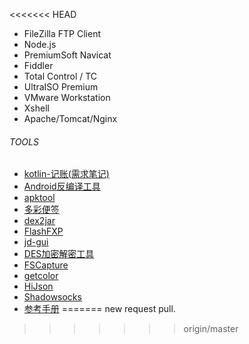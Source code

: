 <<<<<<< HEAD
- FileZilla FTP Client
- Node.js
- PremiumSoft Navicat
- Fiddler
- Total Control / TC 
- UltraISO Premium
- VMware Workstation 
- Xshell 
- Apache/Tomcat/Nginx


###### TOOLS
- [kotlin-记账(需求笔记)](/tools/kotlin记账.xmind)
- [Android反编译工具](/tools/Androidfby)
- [apktool](/tools/apktool)
- [多彩便签](/tools/dcbq)
- [dex2jar](/tools/dex2jar-0.0.9.15)
- [FlashFXP](/tools/FlashFXP)
- [jd-gui](/tools/jd-gui)
- [DES加密解密工具](/tools/DES加密解密工具.exe)
- [FSCapture](/tools/FSCapture_单文件.exe)
- [getcolor](/tools/getcolor.exe)
- [HiJson](/tools/HiJson%202.1.2_jdk64.exe)
- [Shadowsocks](/tools/Shadowsocks.exe)
- [参考手册](/tools/参考手册)
=======
new request pull.
>>>>>>> origin/master
